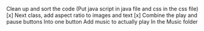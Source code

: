 Clean up and sort the code (Put java script in java file and css in the css file) [x]
Next class, add aspect ratio to images and text [x]
Combine the play and pause buttons Into one button
Add music to actually play In the Music folder